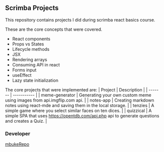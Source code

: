 ## Scrimba Projects

This repository contains projects I did during scrimba react basics
course.

These are the core concepts that were covered.

- React components
- Props vs States
- Lifecycle methods
- JSX
- Rendering arrays
- Consuming API in react
- Forms input
- useEffect
- Lazy state initialization

The core projects that were implemented are:
| Project | Description |
| ------- | ----------- |
| meme-generator | Generating your own custom meme using images from api.imgflip.com api. |
| notes-app | Creating markdown notes using react-mde and saving them in the local storage. |
| tenzies | A simple game where you select similar faces on ten dices. |
| quizzical | A simple SPA that uses https://opentdb.com/api.php api to generate questions and creates a Quiz. |

### Developer

[mbukeRepo](www.github.com/mbukeRepo/)
